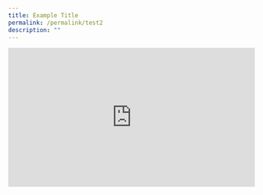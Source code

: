 ```yaml
---
title: Example Title
permalink: /permalink/test2
description: ""
---
```


<div class="video-container">
<iframe width="853" height="315" src="https://www.youtube.com/embed/L44KxHJBhV4" frameborder="0" allow="accelerometer; autoplay; encrypted-media; gyroscope; picture-in-picture" allowfullscreen></iframe>
</div>



<style type="text/css"> 
	    .video-container {
      position: relative;
      padding-bottom: 56.25%; /* 16:9 */
      height: 0;
    }
    .video-container iframe {
      position: absolute;
      top: 0;
      left: 0;
      width: 100%;
      height: 100%;
    }
	</style>